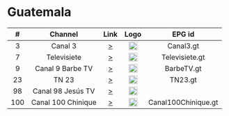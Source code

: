 <h1>Guatemala</h1>

| #    | Channel        | Link  | Logo | EPG id |
|:----:|:--------------:|:-----:|:----:|:------:|
| 3 | Canal 3  | [>](https://dslvfq5ee0geu.cloudfront.net/hls/canal3.m3u8) | <img height="20" src="https://upload.wikimedia.org/wikipedia/commons/thumb/6/66/Canal3GT2022.png/200px-Canal3GT2022.png"/> | Canal3.gt |
| 7 | Televisiete  | [>](https://dslvfq5ee0geu.cloudfront.net/hls/canal7.m3u8) | <img height="20" src="https://upload.wikimedia.org/wikipedia/commons/thumb/9/97/Televisiete.png/150px-Televisiete.png"/> | Televisiete.gt |
| 9 | Canal 9 Barbe TV  | [>](https://cdn.streamhispanatv.net:3549/live/barbetvlive.m3u8) | <img height="20" src="https://static.wixstatic.com/media/7acae1_8dc4cf299fb34214ad9e49492ee42421~mv2.png/v1/fill/w_464,h_464,al_c,q_85,usm_0.66_1.00_0.01,enc_auto/Logo-BarbeTv.png"/> | BarbeTV.gt |
| 23 | TN 23  | [>](https://dslvfq5ee0geu.cloudfront.net/hls/canal23.m3u8) | <img height="20" src="https://upload.wikimedia.org/wikipedia/commons/thumb/6/6d/TN232022.webp/175px-TN232022.webp.png"/> | TN23.gt |
| 98 | Canal 98 Jesús TV  | [>](https://cdn.streamhispanatv.net:3189/live/jesustvlive.m3u8) | <img height="20" src="https://static.wixstatic.com/media/7acae1_face196728d34db885f397f63bc912f1~mv2.png/v1/fill/w_464,h_464,al_c,q_85,usm_0.66_1.00_0.01,enc_auto/Logo_Jes%C3%BAsTv.png"/> | 
| 100 | Canal 100 Chinique  | [>](https://cdn.streamhispanatv.net:3295/live/canal100chilive.m3u8) | <img height="20" src="https://static.wixstatic.com/media/7acae1_655bf668e7bd454c9def9fcc738bab02~mv2.png/v1/fill/w_444,h_444,al_c,q_85,usm_0.66_1.00_0.01,enc_auto/Logo_C100tvchinique.png"/> | Canal100Chinique.gt |

